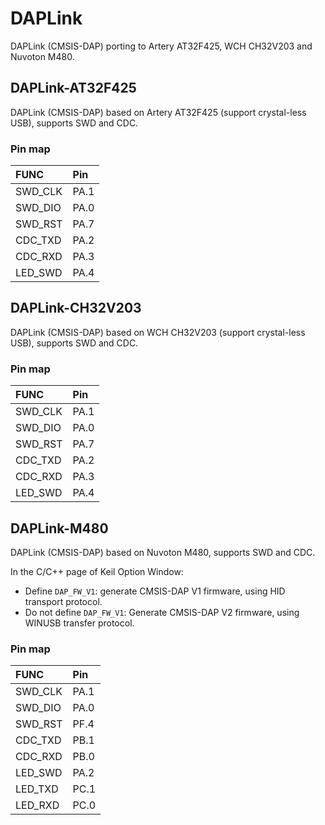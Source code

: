 # DAPLink
DAPLink (CMSIS-DAP) porting to Artery AT32F425, WCH CH32V203 and Nuvoton M480.

## DAPLink-AT32F425
DAPLink (CMSIS-DAP) based on Artery AT32F425 (support crystal-less USB), supports SWD and CDC.

### Pin map
|  FUNC    | Pin   |
|  :----   | :---- |
| SWD_CLK  | PA.1  |
| SWD_DIO  | PA.0  |
| SWD_RST  | PA.7  |
| CDC_TXD  | PA.2  |
| CDC_RXD  | PA.3  |
| LED_SWD  | PA.4  |

## DAPLink-CH32V203
DAPLink (CMSIS-DAP) based on WCH CH32V203 (support crystal-less USB), supports SWD and CDC.

### Pin map
|  FUNC    | Pin   |
|  :----   | :---- |
| SWD_CLK  | PA.1  |
| SWD_DIO  | PA.0  |
| SWD_RST  | PA.7  |
| CDC_TXD  | PA.2  |
| CDC_RXD  | PA.3  |
| LED_SWD  | PA.4  |

## DAPLink-M480
DAPLink (CMSIS-DAP) based on Nuvoton M480, supports SWD and CDC.

In the C/C++ page of Keil Option Window:
* Define `DAP_FW_V1`: generate CMSIS-DAP V1 firmware, using HID transport protocol.
* Do not define `DAP_FW_V1`: Generate CMSIS-DAP V2 firmware, using WINUSB transfer protocol.

### Pin map
|  FUNC    | Pin   |
|  :----   | :---- |
| SWD_CLK  | PA.1  |
| SWD_DIO  | PA.0  |
| SWD_RST  | PF.4  |
| CDC_TXD  | PB.1  |
| CDC_RXD  | PB.0  |
| LED_SWD  | PA.2  |
| LED_TXD  | PC.1  |
| LED_RXD  | PC.0  |
